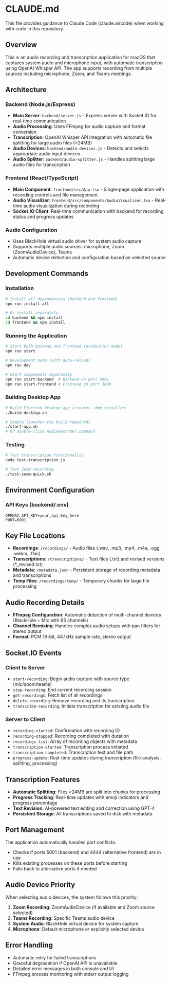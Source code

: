 # CLAUDE.md

This file provides guidance to Claude Code (claude.ai/code) when working with code in this repository.

## Overview
This is an audio recording and transcription application for macOS that captures system audio and microphone input, with automatic transcription using OpenAI Whisper API. The app supports recording from multiple sources including microphone, Zoom, and Teams meetings.

## Architecture

### Backend (Node.js/Express)
- **Main Server**: `backend/server.js` - Express server with Socket.IO for real-time communication
- **Audio Processing**: Uses FFmpeg for audio capture and format conversion
- **Transcription**: OpenAI Whisper API integration with automatic file splitting for large audio files (>24MB)
- **Audio Devices**: `backend/audio-devices.js` - Detects and selects appropriate audio input devices
- **Audio Splitter**: `backend/audio-splitter.js` - Handles splitting large audio files for transcription

### Frontend (React/TypeScript)
- **Main Component**: `frontend/src/App.tsx` - Single-page application with recording controls and file management
- **Audio Visualizer**: `frontend/src/components/AudioVisualizer.tsx` - Real-time audio visualization during recording
- **Socket.IO Client**: Real-time communication with backend for recording status and progress updates

### Audio Configuration
- Uses BlackHole virtual audio driver for system audio capture
- Supports multiple audio sources: microphone, Zoom (ZoomAudioDevice), Teams
- Automatic device detection and configuration based on selected source

## Development Commands

### Installation
```bash
# Install all dependencies (backend and frontend)
npm run install-all

# Or install separately
cd backend && npm install
cd frontend && npm install
```

### Running the Application
```bash
# Start both backend and frontend (production mode)
npm run start

# Development mode (with auto-reload)
npm run dev

# Start components separately
npm run start-backend  # Backend on port 5001
npm run start-frontend # Frontend on port 3000
```

### Building Desktop App
```bash
# Build Electron desktop app (creates .dmg installer)
./build-desktop.sh

# Simple launcher (no build required)
./start-app.sh
# Or double-click AudioRecorder.command
```

### Testing
```bash
# Test transcription functionality
node test-transcription.js

# Test Zoom recording
./test-zoom-quick.sh
```

## Environment Configuration

### API Keys (backend/.env)
```
OPENAI_API_KEY=your_api_key_here
PORT=5001
```

## Key File Locations
- **Recordings**: `/recordings/` - Audio files (.wav, .mp3, .mp4, .m4a, .ogg, .webm, .flac)
- **Transcriptions**: `/transcriptions/` - Text files (.txt) and revised versions (*_revised.txt)
- **Metadata**: `/metadata.json` - Persistent storage of recording metadata and transcriptions
- **Temp Files**: `/recordings/temp/` - Temporary chunks for large file processing

## Audio Recording Details
- **FFmpeg Configuration**: Automatic detection of multi-channel devices (BlackHole + Mic with 65 channels)
- **Channel Remixing**: Handles complex audio setups with pan filters for stereo output
- **Format**: PCM 16-bit, 44.1kHz sample rate, stereo output

## Socket.IO Events

### Client to Server
- `start-recording`: Begin audio capture with source type (mic/zoom/teams)
- `stop-recording`: End current recording session
- `get-recordings`: Fetch list of all recordings
- `delete-recording`: Remove recording and its transcription
- `transcribe-recording`: Initiate transcription for existing audio file

### Server to Client
- `recording-started`: Confirmation with recording ID
- `recording-stopped`: Recording completed with duration
- `recordings-list`: Array of recording objects with metadata
- `transcription-started`: Transcription process initiated
- `transcription-completed`: Transcription text and file path
- `progress-update`: Real-time updates during transcription (file analysis, splitting, processing)

## Transcription Features
- **Automatic Splitting**: Files >24MB are split into chunks for processing
- **Progress Tracking**: Real-time updates with emoji indicators and progress percentage
- **Text Revision**: AI-powered text editing and correction using GPT-4
- **Persistent Storage**: All transcriptions saved to disk with metadata

## Port Management
The application automatically handles port conflicts:
- Checks if ports 5001 (backend) and 4444 (alternative frontend) are in use
- Kills existing processes on these ports before starting
- Falls back to alternative ports if needed

## Audio Device Priority
When selecting audio devices, the system follows this priority:
1. **Zoom Recording**: ZoomAudioDevice (if available and Zoom source selected)
2. **Teams Recording**: Specific Teams audio device
3. **System Audio**: BlackHole virtual device for system capture
4. **Microphone**: Default microphone or explicitly selected device

## Error Handling
- Automatic retry for failed transcriptions
- Graceful degradation if OpenAI API is unavailable
- Detailed error messages in both console and UI
- FFmpeg process monitoring with stderr output logging